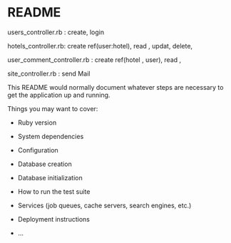 # README
users_controller.rb :
create,
login

hotels_controller.rb:
create ref(user:hotel),
read ,
updat, 
delete, 

user_comment_controller.rb :
create ref(hotel , user),
read ,

site_controller.rb :
send Mail

This README would normally document whatever steps are necessary to get the
application up and running.

Things you may want to cover:

* Ruby version

* System dependencies

* Configuration

* Database creation

* Database initialization

* How to run the test suite

* Services (job queues, cache servers, search engines, etc.)

* Deployment instructions

* ...

